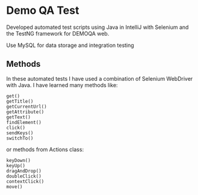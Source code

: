 # Demo QA Test

Developed automated test scripts using Java in IntelliJ with Selenium and the TestNG framework for DEMOQA web.

Use MySQL for data storage and integration testing

## Methods
In these automated tests I have used a combination of Selenium WebDriver with Java. I have learned many methods like:
```
get()
getTitle()
getCurrentUrl()
getAttribute()
getText()
findElement()
click()
sendKeys()
switchTo()
```
or methods from Actions class:
```
keyDown()
keyUp()
dragAndDrop()
doubleClick()
contextClick()
move()
```

